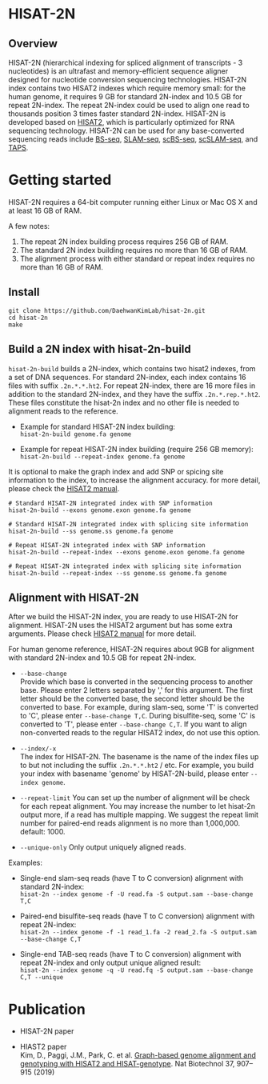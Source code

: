 HISAT-2N
============

Overview
-----------------
HISAT-2N (hierarchical indexing for spliced alignment of transcripts - 3 nucleotides)
is an ultrafast and memory-efficient sequence aligner designed for nucleotide conversion
sequencing technologies. HISAT-2N index contains two HISAT2 indexes which require memory small: 
for the human genome, it requires 9 GB for standard 2N-index and 10.5 GB for repeat 2N-index.
The repeat 2N-index could be used to align one read to thousands position 3 times faster standard 2N-index.
HISAT-2N is developed based on [HISAT2], 
which is particularly optimized for RNA sequencing technology. 
HISAT-2N can be used for any base-converted sequencing reads include [BS-seq], [SLAM-seq], [scBS-seq], [scSLAM-seq], and [TAPS].

[HISAT2]:https://github.com/DaehwanKimLab/hisat2
[BS-seq]: https://en.wikipedia.org/wiki/Bisulfite_sequencing
[SLAM-seq]: https://www.nature.com/articles/nmeth.4435
[scBS-seq]: https://www.nature.com/articles/nmeth.3035
[scSLAM-seq]: https://www.nature.com/articles/s41586-019-1369-y
[TAPS]: https://www.nature.com/articles/s41587-019-0041-2


Getting started
============
HISAT-2N requires a 64-bit computer running either Linux or Mac OS X and at least 16 GB of RAM. 

A few notes:  

1. The repeat 2N index building process requires 256 GB of RAM.
2. The standard 2N index building requires no more than 16 GB of RAM.
3. The alignment process with either standard or repeat index requires no more than 16 GB of RAM.

Install
------------
   
    git clone https://github.com/DaehwanKimLab/hisat-2n.git
    cd hisat-2n
    make

Build a 2N index with hisat-2n-build
-----------
`hisat-2n-build` builds a 2N-index, which contains two hisat2 indexes, from a set of DNA sequences. For standard 2N-index,
each index contains 16 files with suffix `.2n.*.*.ht2`.
For repeat 2N-index, there are 16 more files in addition to the standard 2N-index, and they have the suffix 
`.2n.*.rep.*.ht2`. 
These files constitute the hisat-2n index and no other file is needed to alignment reads to the reference.

* Example for standard HISAT-2N index building:  
`hisat-2n-build genome.fa genome`  

* Example for repeat HISAT-2N index building (require 256 GB memory):  
`hisat-2n-build --repeat-index genome.fa genome` 

It is optional to make the graph index and add SNP or spicing site information to the index, to increase the alignment accuracy.
for more detail, please check the [HISAT2 manual].

[HISAT2 manual]:https://daehwankimlab.github.io/hisat2/manual/

    # Standard HISAT-2N integrated index with SNP information
    hisat-2n-build --exons genome.exon genome.fa genome 
    
    # Standard HISAT-2N integrated index with splicing site information
    hisat-2n-build --ss genome.ss genome.fa genome 
    
    # Repeat HISAT-2N integrated index with SNP information
    hisat-2n-build --repeat-index --exons genome.exon genome.fa genome 
    
    # Repeat HISAT-2N integrated index with splicing site information
    hisat-2n-build --repeat-index --ss genome.ss genome.fa genome 

Alignment with HISAT-2N
------------
After we build the HISAT-2N index, you are ready to use HISAT-2N for alignment. 
HISAT-2N uses the HISAT2 argument but has some extra arguments. Please check [HISAT2 manual] for more detail.

For human genome reference, HISAT-2N requires about 9GB for alignment with standard 2N-index and 10.5 GB for repeat 2N-index.

* `--base-change`  
    Provide which base is converted in the sequencing process to another base. Please enter
    2 letters separated by ',' for this argument. The first letter should be the converted base, the second letter should be
    the converted to base. For example, during slam-seq, some 'T' is converted to 'C',
    please enter `--base-change T,C`. During bisulfite-seq, some 'C' is converted to 'T', please enter `--base-change C,T`.
    If you want to align non-converted reads to the regular HISAT2 index, do not use this option.
       
* `--index/-x`  
    The index for HISAT-2N.  The basename is the name of the index files up to but not including the suffix `.2n.*.*.ht2` / etc. 
    For example, you build your index with basename 'genome' by HISAT-2N-build, please enter `--index genome`.
      
* `--repeat-limit` 
    You can set up the number of alignment will be check for each repeat alignment. You may increase the number to let hisat-2n 
    output more, if a read has multiple mapping. We suggest the repeat limit number for paired-end reads alignment is no more 
    than 1,000,000. default: 1000.

* `--unique-only` 
    Only output uniquely aligned reads.
    
Examples:
* Single-end slam-seq reads (have T to C conversion) alignment with standard 2N-index:  
`hisat-2n --index genome -f -U read.fa -S output.sam --base-change T,C`

* Paired-end bisulfite-seq reads (have T to C conversion) alignment with repeat 2N-index:   
`hisat-2n --index genome -f -1 read_1.fa -2 read_2.fa -S output.sam --base-change C,T`

* Single-end TAB-seq reads (have T to C conversion) alignment with repeat 2N-index and only output unique aligned result:   
`hisat-2n --index genome -q -U read.fq -S output.sam --base-change C,T --unique`

Publication
============

* HISAT-2N paper

* HIAST2 paper  
Kim, D., Paggi, J.M., Park, C. et al. [Graph-based genome alignment and genotyping with HISAT2 and HISAT-genotype](https://www.nature.com/articles/s41587-019-0201-4). Nat Biotechnol 37, 907–915 (2019)

